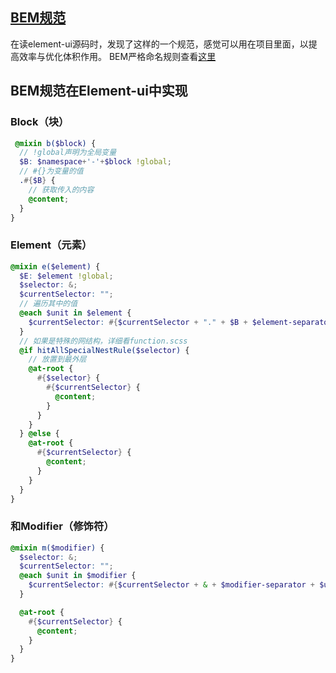 ## [BEM规范](https://en.bem.info/methodology/key-concepts/)
在读element-ui源码时，发现了这样的一个规范，感觉可以用在项目里面，以提高效率与优化体积作用。
BEM严格命名规则查看[这里](http://getbem.com/naming/)

## BEM规范在Element-ui中实现

### Block（块）
```scss
 @mixin b($block) {
  // !global声明为全局变量
  $B: $namespace+'-'+$block !global;
  // #{}为变量的值
  .#{$B} {
    // 获取传入的内容
    @content;
  }
}
```
### Element（元素）
```scss
@mixin e($element) {
  $E: $element !global;
  $selector: &;
  $currentSelector: "";
  // 遍历其中的值
  @each $unit in $element {
    $currentSelector: #{$currentSelector + "." + $B + $element-separator + $unit + ","};
  }
  // 如果是特殊的网结构，详细看function.scss
  @if hitAllSpecialNestRule($selector) {
    // 放置到最外层
    @at-root {
      #{$selector} {
        #{$currentSelector} {
          @content;
        }
      }
    }
  } @else {
    @at-root {
      #{$currentSelector} {
        @content;
      }
    }
  }
}
```
### 和Modifier（修饰符）
```scss
@mixin m($modifier) {
  $selector: &;
  $currentSelector: "";
  @each $unit in $modifier {
    $currentSelector: #{$currentSelector + & + $modifier-separator + $unit + ","};
  }

  @at-root {
    #{$currentSelector} {
      @content;
    }
  }
}
```